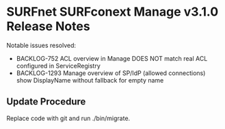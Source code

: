 # SURFnet SURFconext Manage v3.1.0 Release Notes #

Notable issues resolved:
* BACKLOG-752 ACL overview in Manage DOES NOT match real ACL configured in ServiceRegistry
* BACKLOG-1293 Manage overview of SP/IdP (allowed connections) show DisplayName without fallback for empty name

Update Procedure
----------------

Replace code with git and run ./bin/migrate.
